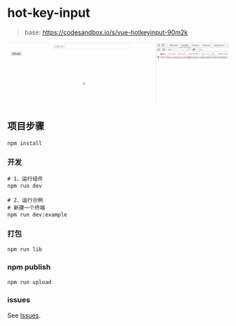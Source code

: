 # hot-key-input

> base: https://codesandbox.io/s/vue-hotkeyinput-90m2k

![](examples/assets/hot-key-input01.gif)

## 项目步骤

```
npm install
```

### 开发

```shell
# 1、运行组件
npm run dev

# 2、运行示例
# 新建一个终端
npm run dev:example

```

### 打包

```
npm run lib
```

### npm publish

```
npm run upload
```

### issues

See [Issues](https://github.com/shuaninfo/hot-key-input/issues).